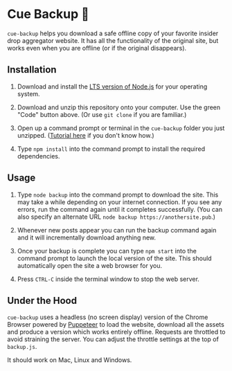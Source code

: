 # Cue Backup 🐸

`cue-backup` helps you download a safe offline copy of your favorite insider drop aggregator website. It has all the functionality of the original site, but works even when you are offline (or if the original disappears).

## Installation

1) Download and install the [LTS version of Node.js](https://nodejs.org) for your operating system.

2) Download and unzip this repository onto your computer. Use the green "Code" button above. (Or use `git clone` if you are familiar.)

3) Open up a command prompt or terminal in the `cue-backup` folder you just unzipped. ([Tutorial here](https://www.groovypost.com/howto/open-command-window-terminal-window-specific-folder-windows-mac-linux/) if you don't know how.)

4) Type `npm install` into the command prompt to install the required dependencies.

## Usage

1) Type `node backup` into the command prompt to download the site. This may take a while depending on your internet connection. If you see any errors, run the command again until it completes successfully. (You can also specify an alternate URL `node backup https://anothersite.pub`.)

2) Whenever new posts appear you can run the backup command again and it will incrementally download anything new.

3) Once your backup is complete you can type `npm start` into the command prompt to launch the local version of the site. This should automatically open the site a web browser for you.

4) Press `CTRL-C` inside the terminal window to stop the web server.

## Under the Hood

`cue-backup` uses a headless (no screen display) version of the Chrome Browser powered by [Puppeteer](https://developers.google.com/web/tools/puppeteer) to load the website, download all the assets and produce a version which works entirely offline. Requests are throttled to avoid straining the server. You can adjust the throttle settings at the top of `backup.js`.

It should work on Mac, Linux and Windows.
